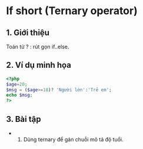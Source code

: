 # If short (Ternary operator)

## 1. Giới thiệu
Toán tử ? : rút gọn if..else.

## 2. Ví dụ minh họa

```php
<?php
$age=20;
$msg = ($age>=18)? 'Người lớn':'Trẻ em';
echo $msg;
?>
```

## 3. Bài tập
- 1. Dùng ternary để gán chuỗi mô tả độ tuổi.
